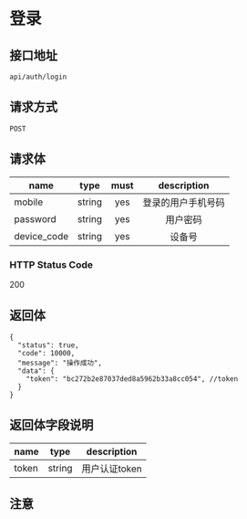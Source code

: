 # 登录

## 接口地址

```
api/auth/login
````

## 请求方式

`POST`

## 请求体

| name     | type     | must     | description |
|----------|:--------:|:--------:|:--------:|
| mobile    	| string   | yes   | 登录的用户手机号码 |
| password 		| string   | yes   | 用户密码 |
| device_code   | string   | yes   | 设备号 |

### HTTP Status Code

200

## 返回体

```json5
{
  "status": true,
  "code": 10000,
  "message": "操作成功",
  "data": {
    "token": "bc272b2e87037ded8a5962b33a8cc054", //token
  }
}
``` 

## 返回体字段说明

| name     | type     | description |
|----------|:--------:|:--------:|
| token    | string   | 用户认证token |

## 注意